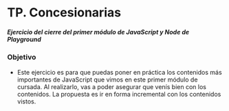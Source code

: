 # TP. Concesionarias

##### _Ejercicio del cierre del primer módulo de JavaScript y Node de Playground_

### Objetivo 
* Este ejercicio es para que puedas poner en práctica los contenidos más importantes de JavaScript que vimos en este primer módulo de cursada. Al realizarlo, vas a poder asegurar que venís bien con los contenidos. La propuesta es ir en forma incremental con los contenidos vistos.

